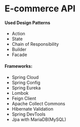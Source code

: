 # E-commerce API 

#### Used Design Patterns
- Action
- State
- Chain of Responsibility
- Builder
- Facade

#### Frameworks:
- Spring Cloud
- Spring Config
- Spring Eureka
- Lombok
- Feign Client
- Apache Collect Commons 
- Hibernate Validation
- Spring DevTools
- Jpa with MariaDB(MySQL)
